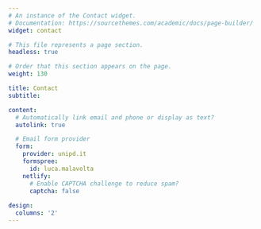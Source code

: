 ```yaml
---
# An instance of the Contact widget.
# Documentation: https://sourcethemes.com/academic/docs/page-builder/
widget: contact

# This file represents a page section.
headless: true

# Order that this section appears on the page.
weight: 130

title: Contact
subtitle:

content:
  # Automatically link email and phone or display as text?
  autolink: true

  # Email form provider
  form:
    provider: unipd.it
    formspree:
      id: luca.malavolta
    netlify:
      # Enable CAPTCHA challenge to reduce spam?
      captcha: false
  
design:
  columns: '2'
---
```

